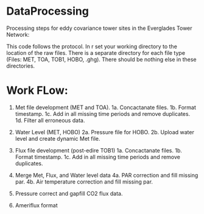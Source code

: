 # DataProcessing
Processing steps for eddy covariance tower sites in the Everglades Tower Network:

This code follows the protocol. In r set your working directory to the location of the raw files. There is a separate directory for each file type (Files: MET, TOA, TOB1, HOBO, .ghg). There should be nothing else in these directories.

# Work FLow:

1. Met file development (MET and TOA).
  1a. Concactanate files.
  1b. Format timestamp.
  1c. Add in all missing time periods and remove duplicates.
  1d. Filter all erroneous data.
  
 2. Water Level (MET, HOBO) 
  2a. Pressure file for HOBO.
  2b. Upload water level and create dynamic Met file.
 
3. Flux file development (post-edire TOB1)
  1a. Concactanate files.
  1b. Format timestamp.
  1c. Add in all missing time periods and remove duplicates.
  
4. Merge Met, Flux, and Water level data
  4a. PAR correction and fill missing par.
  4b. Air temperature correction and fill missing par.
  
5. Pressure correct and gapfill CO2 flux data.

6. Ameriflux format
